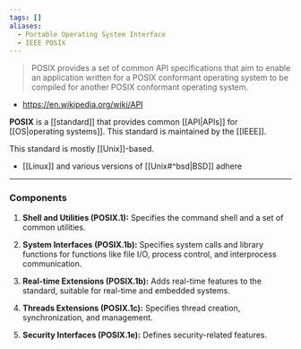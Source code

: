 ```yaml
---
tags: []
aliases:
  - Portable Operating System Interface
  - IEEE POSIX
---
```

>POSIX provides a set of common API specifications that aim to enable an application written for a POSIX conformant operating system to be compiled for another POSIX conformant operating system.
- https://en.wikipedia.org/wiki/API

**POSIX** is a [[standard]] that provides common [[API|APIs]] for [[OS|operating systems]].
This standard is maintained by the [[IEEE]].

This standard is mostly [[Unix]]-based.

- [[Linux]] and various versions of [[Unix#^bsd|BSD]] adhere

---

### Components

1. **Shell and Utilities (POSIX.1):** Specifies the command shell and a set of common utilities.
    
2. **System Interfaces (POSIX.1b):** Specifies system calls and library functions for functions like file I/O, process control, and interprocess communication.
    
3. **Real-time Extensions (POSIX.1b):** Adds real-time features to the standard, suitable for real-time and embedded systems.
    
4. **Threads Extensions (POSIX.1c):** Specifies thread creation, synchronization, and management.
    
5. **Security Interfaces (POSIX.1e):** Defines security-related features.